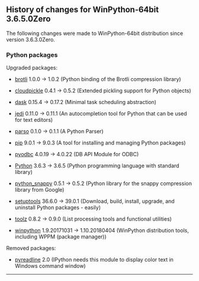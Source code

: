 ﻿## History of changes for WinPython-64bit 3.6.5.0Zero

The following changes were made to WinPython-64bit distribution since version 3.6.3.0Zero.

### Python packages

Upgraded packages:

  * [brotli](https://pypi.python.org/pypi/brotli) 1.0.0 → 1.0.2 (Python binding of the Brotli compression library)
  * [cloudpickle](https://pypi.python.org/pypi/cloudpickle) 0.4.1 → 0.5.2 (Extended pickling support for Python objects)
  * [dask](https://pypi.python.org/pypi/dask) 0.15.4 → 0.17.2 (Minimal task scheduling abstraction)
  * [jedi](https://pypi.python.org/pypi/jedi) 0.11.0 → 0.11.1 (An autocompletion tool for Python that can be used for text editors)
  * [parso](https://pypi.python.org/pypi/parso) 0.1.0 → 0.1.1 (A Python Parser)
  * [pip](https://pypi.python.org/pypi/pip) 9.0.1 → 9.0.3 (A tool for installing and managing Python packages)
  * [pyodbc](https://pypi.python.org/pypi/pyodbc) 4.0.19 → 4.0.22 (DB API Module for ODBC)
  * [Python](http://www.python.org/) 3.6.3 → 3.6.5 (Python programming language with standard library)
  * [python_snappy](https://pypi.python.org/pypi/python_snappy) 0.5.1 → 0.5.2 (Python library for the snappy compression library from Google)
  * [setuptools](https://pypi.python.org/pypi/setuptools) 36.6.0 → 39.0.1 (Download, build, install, upgrade, and uninstall Python packages - easily)
  * [toolz](https://pypi.python.org/pypi/toolz) 0.8.2 → 0.9.0 (List processing tools and functional utilities)
  * [winpython](http://winpython.github.io/) 1.9.20171031 → 1.10.20180404 (WinPython distribution tools, including WPPM (package manager))

Removed packages:

  * [pyreadline](https://pypi.python.org/pypi/pyreadline) 2.0 (IPython needs this module to display color text in Windows command window)

* * *
